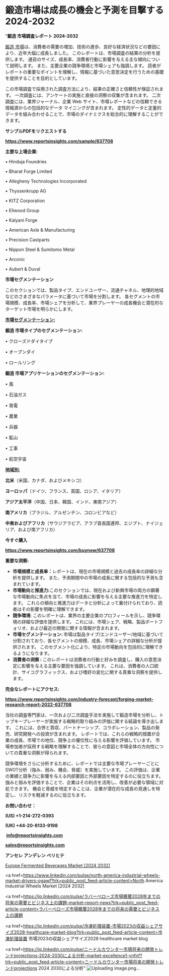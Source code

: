 # 鍛造市場は成長の機会と予測を目撃する2024-2032

"<strong>鍛造 市場調査レポート 2024-2032</strong>

<a href=https://www.reportsinsights.com/sample/637708>鍛造 市場</a>は、消費者の需要の増加、技術の進歩、良好な経済状況などの要因により、近年大幅に成長しました。 このレポートは、市場調査の結果の分析を提供します。 通貨のサイズ、成長率、消費者行動に影響を与える主な傾向について説明します。 また、主要企業の競争環境と市場シェアも強調します。 読者がレポートの重要なポイントを理解し、情報に基づいた意思決定を行うための基礎を提供することを目的としています。

この市場調査で採用された調査方法により、結果の正確さと信頼性が保証されます。 一次調査には、アンケートの実施と直接の洞察の収集が含まれます。 二次調査には、業界ジャーナル、企業 Web サイト、市場レポートなどの信頼できる情報源からの包括的なデータ マイニングが含まれます。 定性的データと定量的データを組み合わせることで、市場のダイナミクスを総合的に理解することができます。

<strong><b>サンプルPDFをリクエストする</b></strong>

<a href=https://www.reportsinsights.com/sample/637708><strong><u>https://www.reportsinsights.com/sample/637708</u></strong></a>

<strong>主要な上場企業:</strong>

• Hinduja Foundries

• Bharat Forge Limited

• Allegheny Technologies Incorporated

• Thyssenkrupp AG

• KITZ Corporation

• Ellwood Group

• Kalyani Forge

• American Axle & Manufacturing

• Precision Castparts

• Nippon Steel & Sumitomo Metal

• Arconic

• Aubert & Duval

<strong>市場セグメンテーション</strong>

このセクションでは、製品タイプ、エンドユーザー、流通チャネル、地理的地域などのさまざまなパラメータに基づいて市場を分割します。 各セグメントの市場規模、成長率、市場シェアを分析して、業界プレーヤーの成長機会と潜在的なターゲット市場を明らかにします。

<strong><u>市場セグメンテーション</u></strong><strong><u>:</u></strong>

<strong>鍛造 市場タイプのセグメンテーション:</strong>

• クローズドダイタイプ

• オープンダイ

• ロールリング

<strong>鍛造 市場アプリケーションのセグメンテーション:</strong>

• 風

• 石油ガス

• 発電

• 農業

• 兵器

• 鉱山

• 工事

• 航空宇宙

<strong><u>地域別</u></strong><strong><u>:</u></strong>

<strong>北米</strong>（米国、カナダ、およびメキシコ）

<strong>ヨーロッパ</strong>（ドイツ、フランス、英国、ロシア、イタリア）

<strong>アジア太平洋</strong>（中国、日本、韓国、インド、東南アジア）

<strong>南アメリカ</strong>（ブラジル、アルゼンチン、コロンビアなど）

<strong>中東およびアフリカ</strong>（サウジアラビア、アラブ首長国連邦、エジプト、ナイジェリア、および南アフリカ）

<strong>今すぐ購入</strong>

<a href=https://www.reportsinsights.com/buynow/637708><strong><u>https://www.reportsinsights.com/buynow/637708</u></strong></a>

<strong>重要な洞察:</strong>
<ul>
  <li><strong>市場規模と成長率：</strong>レポートは、現在の市場規模と過去の成長率の詳細な分析を提供します。 また、予測期間中の市場の成長に関する包括的な予測も含まれています。</li>
  <li><strong>市場動向と推進力:</strong>このセクションでは、現在および新興市場の両方の顕著な市場動向に焦点を当て、市場の成長に影響を与える主要な推進力を特定します。 これらの傾向と推進力はデータと分析によって裏付けられており、読者はその影響を明確に理解できます。</li>
  <li><strong>競争環境</strong>: このレポートは、業界の主要企業のプロフィールを示し、競争環境の詳細な評価を提供します。 これには、市場シェア、戦略、製品ポートフォリオ、および最近の開発に関する情報が含まれます。</li>
  <li><strong>市場セグメンテーション: </strong>市場は製品タイプ/エンドユーザー/地域に基づいて分割されており、各セグメントの規模、成長、市場シェアの詳細な分析が提供されます。 このセグメント化により、特定の市場動向を包括的に理解できるようになります。</li>
  <li><strong>消費者の洞察 : </strong>このレポートは消費者の行動と好みを調査し、購入の意思決定に影響を与える主要な要因を強調しています。 これは、消費者の人口統計、サイコグラフィックス、および嗜好の変化に関する貴重な洞察を提供します。</li>
</ul>
<strong>完全なレポートにアクセス:</strong>

<a href=https://www.reportsinsights.com/industry-forecast/forging-market-research-report-2022-637708><strong><u><b>https://www.reportsinsights.com/industry-forecast/forging-market-research-report-2022-637708</b></u></strong></a>

当社の調査専門家は、一次および二次調査手法を実施して鍛造市場を分析し、トップキープレーヤーが実施する戦略的取り組みの評価に関する結論を導き出します。 これには、合併と買収、パートナーシップ、コラボレーション、製品の発売、研究開発への投資が含まれます。 レポートでは、これらの戦略的措置が企業の成長、市場での地位、競争上の優位性に与える影響を評価しています。 市場参加者が採用する戦略を理解することで、彼らの意図と市場全体の方向性についての貴重な洞察が得られます。

競争環境をさらに分析するために、レポートでは主要な市場プレーヤーごとにSWOT分析（強み、弱み、機会、脅威）を実施しています。 この評価は、企業の業績と競争力に影響を与える内部要因と外部要因を特定するのに役立ちます。 強みと弱みを評価することで、企業はその利点を活用し、改善が必要な領域に対処できます。 機会と脅威を特定することは、企業が潜在的な成長の見通しを特定し、リスクを軽減するのに役立ちます。

<strong>お問い合わせ：</strong>

<strong>(US) +1-214-272-0393</strong>

<strong>(UK) +44-20-8133-9198</strong>

<strong> </strong><a href=info@reportsinsights.com><strong><u>info@reportsinsights.com</u></strong></a>

<a href=sales@reportsinsights.com><strong><u>sales@reportsinsights.com</u></strong></a>

<strong>アンセレ アンデレン ベリヒテ</strong>

<a href=https://www.linkedin.com/pulse/europe-fermented-beverages-markets-2024-business-expzc/>Europe Fermented Beverages Market [2024 2032]</a>

<a href=https://www.linkedin.com/pulse/north-america-industrial-wheels-market-drivers-ogawf?trk=public_post_feed-article-content>North America Industrial Wheels Market [2024 2032]</a>

<a href=https://jp.linkedin.com/pulse/ラバーベローズ市場概要2028年までの将来の需要とビジネス上の課題-market-report-news?trk=public_post_feed-article-content>ラバーベローズ市場概要2028年までの将来の需要とビジネス上の課題</a>

<a href=https://jp.linkedin.com/pulse/冷凍処理装置-市場2023の収益シェアサイズ2028-healthcare-market-blog?trk=public_post_feed-article-content>冷凍処理装置 市場2023の収益シェアサイズ2028 healthcare market blog</a>

<a href=https://jp.linkedin.com/pulse/ニードルカウンター市場将来の開発トレンドprojections-2024-2030による分析-market-excellence1-ynfnf?trk=public_post_feed-article-content>ニードルカウンター市場将来の開発トレンドprojections 2024 2030による分析</a>"
![Uploading image.png…]()
